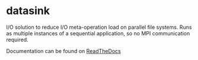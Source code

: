 datasink
========

I/O solution to reduce I/O meta-operation load on parallel file systems.
Runs as multiple instances of a sequential application, so no MPI
communication required.

Documentation can be found on [ReadTheDocs](http://datasink.readthedocs.org/en/latest/)
